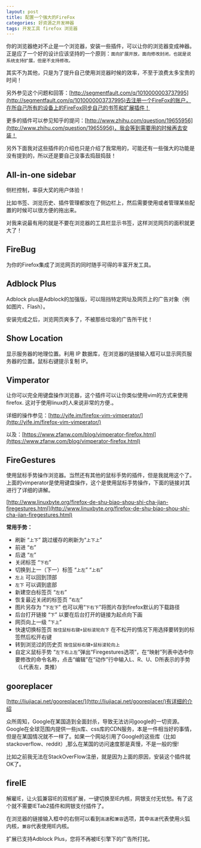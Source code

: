 ```yaml
---
layout: post
title: 配置一个强大的FireFox
categories: 好资源之开发神器
tags: 开发工具 firefox 浏览器
---
```



你的浏览器绝对不止是一个浏览器，安装一些插件，可以让你的浏览器变成神器。正是应了一个好的设计应该坚持的一个原则：`面向扩展开放，面向修改封闭，也就是说系统支持扩展，但是不支持修改。`

其实不为其他，只是为了提升自己使用浏览器时候的效率，不至于浪费太多宝贵的时间！

另外参见这个问题和回答：[http://segmentfault.com/q/1010000003737995](http://segmentfault.com/q/1010000003737995)去注册一个FireFox的账户，在所自己所有的设备上的FireFox同步自己的书签和扩展插件！

更多的插件可以参见知乎的提问：[http://www.zhihu.com/question/19655956](http://www.zhihu.com/question/19655956)，我会等到需要用的时候再去安装！

另外下面我对这些插件的介绍也只是介绍了我常用的，可能还有一些强大的功能是没有提到的，所以还是要自己没事去捣鼓捣鼓！

All-in-one sidebar
------------------

侧栏控制，率获大奖的用户体验！

比如书签、浏览历史、插件管理都放在了侧边栏上，然后需要使用或者管理某些配置的时候可以很方便的拖出来。

对我来说最有用的就是不要在浏览器的工具栏显示书签，这样浏览网页的面积就更大了！

FireBug
------------

为你的Firefox集成了浏览网页的同时随手可得的丰富开发工具。

Adblock Plus
--------------

Adblock plus是Adblock的加强版，可以阻挡特定网址及网页上的广告对象（例如图片、Flash）。

安装完成之后，浏览网页爽多了，不被那些垃圾的广告所干扰！

Show Location
--------------

显示服务器的地理位置。利用 IP 数据库，在浏览器的链接输入框可以显示网页服务器的位置。鼠标右键提示复制 IP。

Vimperator
------------

让你可以完全用键盘操作浏览器，这个插件可以让你类似使用vim的方式来使用firefox. 这对于使用linux的人来说非常的方便.。

详细的操作参见：[http://yife.im/firefox-vim-vimperator/](http://yife.im/firefox-vim-vimperator/)

以及：[https://www.zfanw.com/blog/vimperator-firefox.html](https://www.zfanw.com/blog/vimperator-firefox.html)


FireGestures
------------

使用鼠标手势操作浏览器。当然还有其他的鼠标手势的插件，但是我就用这个了。上面的vimperator是使用键盘操作，这个是使用鼠标手势操作，下面的链接对其进行了详细的讲解。

[http://www.linuxbyte.org/firefox-de-shu-biao-shou-shi-cha-jian-firegestures.html](http://www.linuxbyte.org/firefox-de-shu-biao-shou-shi-cha-jian-firegestures.html)

**常用手势：**

- 刷新 “`上下`” 跳过缓存的刷新为“`上下上`”
- 前进 “`右`”
- 后退 “`左`”
- 关闭标签 “`下右`”
- 切换到上一（下一）标签 “`上左`” “`上右`”
- `左上` 可以回到顶部
- `左下` 可以调到底部
- 新建空白标签页 “`左右`”
- 恢复最近关闭的标签页 “`右左`”
- 图片另存为 “`下左下`” 也可以用“`下右下`”将图片存到firefox默认的下载路径
- 后台打开链接 “`下`” 以要在后台打开的链接为起点向下画
- 网页向上一级 “`下上`”
- 快速切换标签页 `按住鼠标右键+鼠标滚轮向下` 在不松开的情况下用选择要转到的标签然后松开右键
- 转到浏览过的历史页 `按住鼠标右键+鼠标滚轮向上`
- 自定义鼠标手势 “`左下右上左`”弹出“Firegestures选项”，在“映射”列表中选中你要修改的命令名称，点击“编辑”在“动作”行中输入L、R、U、D所表示的手势（L代表左，类推）


gooreplacer
------------------

[http://liujiacai.net/gooreplacer/](http://liujiacai.net/gooreplacer/)有详细的介绍

众所周知，Google在某国造到全面封杀，导致无法访问google的一切资源。Google在全球范围内提供一些js库、css库的CDN服务，本是一件相当好的事情，但是在某国情况就不一样了。如果一个网站引用了Google的这些库（比如stackoverflow、reddit）,那么在某国的访问速度那是真慢，不是一般的慢!

比如之前我无法在StackOverFlow注册，就是因为上面的原因，安装这个插件就OK了。

fireIE
-------------

解雇IE，让火狐兼容IE的双核扩展，一键切换至IE内核，网银支付无忧愁。有了这个就不需要IETab2插件和网银支付插件了。

在浏览器的链接输入框中的右侧可以看到`高速`和`兼容`选项，其中`高速`代表使用火狐内核，`兼容`代表使用IE内核。

扩展已支持Adblock Plus，您将不再被IE引擎下的广告所打扰。

